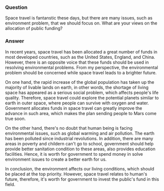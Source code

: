 ### Question
Space travel is fantanstic these days, but there are many issues, such as environment
problem, that we should focus on. What are your views on the allocation of public funding?

### Answer
In recent years, space travel has been allocated a great number of funds in most developed countries,
such as the United States, England, and China. However, there is an opposite voice that these funds should be
used in resolving environmental problems. From my perspective, the environmental problem should be concerned while space travel leads to a brighter future.

On one hand, the rapid increase of the global population has taken up the majority of livable lands on earth, in other words, 
the shortage of living space has appeared as a serious social problem, which affects people's life quality. Therefore, space travel
could explore the potential planets similar to earth in outer space, where people can survive with oxygen and water.
Government allocates funds in space travel can greatly improve the advance in such area, which makes the plan sending people to Mars come 
true soon.

On the other hand, there's no doubt that human being is facing environmental issues, such as global warming and air pollution. The earth
has been polluted since industrial revolutions. In addition, there are many areas in poverty and childern
can't go to school, government should help provide better sanitation condition to these areas, also provides education
facilities. Hence, it is worth for government to spend money in
solve environment issues to create a better earth for us.

In conclusion, the environment affects our living conditions, which should be placed at the top priority. However, space travel relates to human's future, therefore, it's worth for government to invest the public's fund in
this field.

